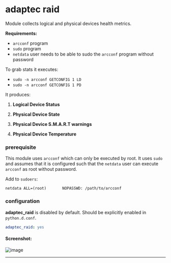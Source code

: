 # adaptec raid

Module collects logical and physical devices health metrics.

**Requirements:**
* `arcconf` program
* `sudo` program
* `netdata` user needs to be able to sudo the `arcconf` program without password

To grab stats it executes:
 * `sudo -n arcconf GETCONFIG 1 LD`
 * `sudo -n arcconf GETCONFIG 1 PD`


It produces:

1. **Logical Device Status**

2. **Physical Device State**

3. **Physical Device S.M.A.R.T warnings**

4. **Physical Device Temperature**

### prerequisite
This module uses `arcconf` which can only be executed by root.  It uses
`sudo` and assumes that it is configured such that the `netdata` user can
execute `arcconf` as root without password.

Add to `sudoers`:

    netdata ALL=(root)       NOPASSWD: /path/to/arcconf

### configuration

 **adaptec_raid** is disabled by default. Should be explicitly enabled in `python.d.conf`.

```yaml
adaptec_raid: yes
```

#### Screenshot:

![image](https://user-images.githubusercontent.com/22274335/47278133-6d306680-d601-11e8-87c2-cc9c0f42d686.png)

---
